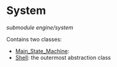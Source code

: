 # System
*submodule*
*engine/system*

Contains two classes:
- [Main_State_Machine](main_state_machine.md): 
- [Shell](shell.md): the outermost abstraction class